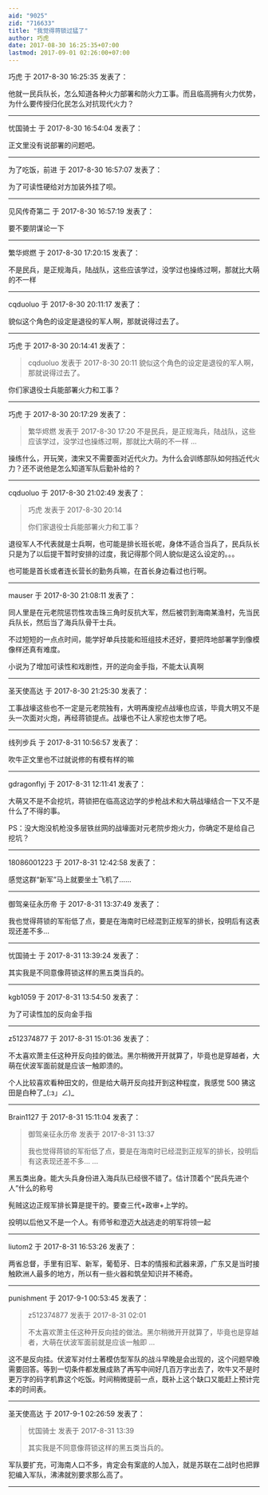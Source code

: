 ```yaml
---
aid: "9025"
zid: "716633"
title: "我觉得蒋锁过猛了"
author: 巧虎
date: 2017-08-30 16:25:35+07:00
lastmod: 2017-09-01 02:26:00+07:00
---
```


巧虎 于 2017-8-30 16:25:35 发表了：

他就一民兵队长，怎么知道各种火力部署和防火力工事。而且临高拥有火力优势，为什么要传授归化民怎么对抗现代火力？

---

忧国骑士 于 2017-8-30 16:54:04 发表了：

正文里没有说部署的问题吧。

---

为了吃饭，前进 于 2017-8-30 16:57:07 发表了：

为了可读性硬给对方加装外挂了呗。

---

见风传奇第二 于 2017-8-30 16:57:19 发表了：

要不要阴谋论一下

---

繁华烬燃 于 2017-8-30 17:20:15 发表了：

不是民兵，是正规海兵，陆战队，这些应该学过，没学过也操练过啊，那就比大萌的不一样

---

cqduoluo 于 2017-8-30 20:11:17 发表了：

貌似这个角色的设定是退役的军人啊，那就说得过去了。

---

巧虎 于 2017-8-30 20:14:41 发表了：

> cqduoluo 发表于 2017-8-30 20:11 貌似这个角色的设定是退役的军人啊，那就说得过去了。

你们家退役士兵能部署火力和工事？

---

巧虎 于 2017-8-30 20:17:29 发表了：

> 繁华烬燃 发表于 2017-8-30 17:20 不是民兵，是正规海兵，陆战队，这些应该学过，没学过也操练过啊，那就比大萌的不一样 ...

操练什么，开玩笑，澳宋又不需要面对近代火力。为什么会训练部队如何挡近代火力？还不说他是怎么知道军队后勤补给的？

---

cqduoluo 于 2017-8-30 21:02:49 发表了：

> 巧虎 发表于 2017-8-30 20:14
>
> 你们家退役士兵能部署火力和工事？

退役军人不代表就是士兵啊，也可能是排长班长呢，身体不适合当兵了，民兵队长只是为了以后提干暂时安排的过度，我记得那个同人貌似是这么设定的。。。

也可能是首长或者连长营长的勤务兵嘛，在首长身边看过也行啊。

---

mauser 于 2017-8-30 21:08:11 发表了：

同人里是在元老院惩罚性攻击珠三角时反抗大军，然后被罚到海南某渔村，先当民兵队长，然后当了海兵队骨干士兵。

不过短短的一点点时间，能学好单兵技能和班组技术还好，要把阵地部署学到像模像样还真有难度。

小说为了增加可读性和戏剧性，开的逆向金手指，不能太认真啊

---

圣天使高达 于 2017-8-30 21:25:30 发表了：

工事战壕这些也不一定是元老院独有，大明再废挖点战壕也应该，毕竟大明又不是头一次面对火炮，再经蒋锁提点。战壕也不让人家挖也太惨了吧。

---

线列步兵 于 2017-8-31 10:56:57 发表了：

吹牛正文里也不过就说修的有模有样的嘛

---

gdragonflyj 于 2017-8-31 12:11:41 发表了：

大萌又不是不会挖坑，蒋锁把在临高这边学的步枪战术和大萌战壕结合一下又不是什么了不得的事。

PS：没大炮没机枪没多层铁丝网的战壕面对元老院步炮火力，你确定不是给自己挖坑？

---

18086001223 于 2017-8-31 12:42:58 发表了：

感觉这群“新军”马上就要坐土飞机了……

---

御驾亲征永历帝 于 2017-8-31 13:37:49 发表了：

我也觉得蒋锁的军衔低了点，要是在海南时已经混到正规军的排长，投明后有这表现还差不多…

---

忧国骑士 于 2017-8-31 13:39:24 发表了：

其实我是不同意像蒋锁这样的黑五类当兵的。

---

kgb1059 于 2017-8-31 13:54:50 发表了：

为了可读性加的反向金手指

---

z512374877 于 2017-8-31 15:01:36 发表了：

不太喜欢萧主任这种开反向挂的做法。黑尔稍微开开就算了，毕竟也是穿越者，大萌在伏波军面前就是应该一触即溃的。

个人比较喜欢看种田文的，但是给大萌开反向挂开到这种程度，我感觉 500 狒这田是白种了\_(:з」∠)\_

---

Brain1127 于 2017-8-31 15:11:04 发表了：

> 御驾亲征永历帝 发表于 2017-8-31 13:37
>
> 我也觉得蒋锁的军衔低了点，要是在海南时已经混到正规军的排长，投明后有这表现还差不多… ...

黑五类出身。能大头兵身份进入海兵队已经很不错了。估计顶着个“民兵先进个人”什么的称号

髡贼这边正规军排长算是提干的。要查三代+政审+上学的。

投明以后他又不是一个人。有师爷和澄迈大战逃走的明军将领一起

---

liutom2 于 2017-8-31 16:53:26 发表了：

两省总督，手里有旧军、新军，葡萄牙、日本的情报和武器来源，广东又是当时接触欧洲人最多的地方，所以有一些火器和筑垒知识并不稀奇。

---

punishment 于 2017-9-1 00:53:45 发表了：

> z512374877 发表于 2017-8-31 02:01
>
> 不太喜欢萧主任这种开反向挂的做法。黑尔稍微开开就算了，毕竟也是穿越者，大萌在伏波军面前就是应该一触即 ...

这不是反向挂。伏波军对付土著模仿型军队的战斗早晚是会出现的，这个问题早晚需要回答。等到一切条件都发展成熟了再写中间好几百万字出去了，吹牛又不是时更万字的码字机靠这个吃饭。时间稍微提前一点，既补上这个缺口又能赶上预计完本的时间表。

---

圣天使高达 于 2017-9-1 02:26:59 发表了：

> 忧国骑士 发表于 2017-8-31 13:39
>
> 其实我是不同意像蒋锁这样的黑五类当兵的。

军队要扩充，可海南人口不多，肯定会有案底的人加入，就是苏联在二战时也把罪犯编入军队，沸沸就別要求那么高了。

---
